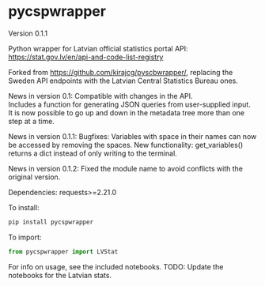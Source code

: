 # pycspwrapper
Version 0.1.1

Python wrapper for Latvian official statistics portal API: https://stat.gov.lv/en/api-and-code-list-registry

Forked from https://github.com/kirajcg/pyscbwrapper/, replacing the Sweden API endpoints with the Latvian Central Statistics Bureau ones.

News in version 0.1:
Compatible with changes in the API.  
Includes a function for generating JSON queries from user-supplied input.  
It is now possible to go up and down in the metadata tree more than one step at a time.

News in version 0.1.1:
Bugfixes: Variables with space in their names can now be accessed by removing the spaces.
New functionality: get_variables() returns a dict instead of only writing to the terminal.

News in version 0.1.2:
Fixed the module name to avoid conflicts with the original version.

Dependencies: requests>=2.21.0

To install: 
```python
pip install pycspwrapper
```

To import: 
```python
from pycspwrapper import LVStat
```

For info on usage, see the included notebooks. TODO: Update the notebooks for the Latvian stats.
